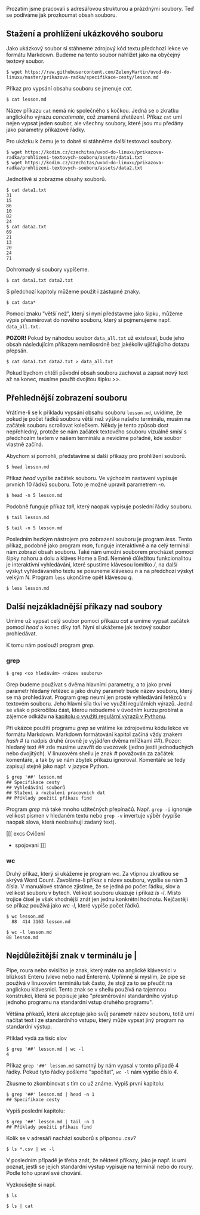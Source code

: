 Prozatím jsme pracovali s adresářovou strukturou a prázdnými soubory. Teď se podíváme jak prozkoumat obsah souboru.

## Stažení a prohlížení ukázkového souboru
Jako ukázkový soubor si stáhneme zdrojový kód textu předchozí lekce ve formátu Markdown. Budeme na tento soubor nahlížet jako na obyčejný textový soubor.

```shell
$ wget https://raw.githubusercontent.com/ZelenyMartin/uvod-do-linuxu/master/prikazova-radka/specifikace-cesty/lesson.md
```

Příkaz pro vypsání obsahu souboru se jmenuje _cat_.

```shell
$ cat lesson.md
```

Název příkazu `cat` nemá nic společného s kočkou. Jedná se o zkratku anglického výrazu _concatenate_, což znamená zřetězení. Příkaz `cat` umí nejen vypsat jeden soubor, ale všechny soubory, které jsou mu předány jako parametry příkazové řádky.

Pro ukázku k čemu je to dobré si stáhněme další testovací soubory.

```shell
$ wget https://kodim.cz/czechitas/uvod-do-linuxu/prikazova-radka/prohlizeni-textovych-souboru/assets/data1.txt
$ wget https://kodim.cz/czechitas/uvod-do-linuxu/prikazova-radka/prohlizeni-textovych-souboru/assets/data2.txt
```

Jednotlivě si zobrazme obsahy souborů.

```shell
$ cat data1.txt
31
15
86
10
82
24
$ cat data2.txt
69
21
13
20
24
71
```

Dohromady si soubory vypíšeme.

```shell
$ cat data1.txt data2.txt
```

S předchozí kapitoly můžeme použít i zástupné znaky.

```shell
$ cat data*
```

Pomocí znaku "větší než", který si nyní představme jako šipku, můžeme výpis přesměrovat do nového souboru, který si pojmenujeme např. `data_all.txt`.

**POZOR!** Pokud by náhodou soubor `data_all.txt` už existoval, bude jeho obsah následujícím příkazem nemilosrdně bez jakékoliv ujišťujícího dotazu přepsán.

```shell
$ cat data1.txt data2.txt > data_all.txt
```

Pokud bychom chtěli původní obsah souboru zachovat a zapsat nový text až na konec, musíme použít dvojitou šipku _>>_.


## Přehlednější zobrazení souboru

Vrátíme-li se k příkladu vypsání obsahu souboru `lesson.md`, uvidíme, že pokud je počet řádků souboru větší než výška našeho terminálu, musím na začátek souboru scrollovat kolečkem. Někdy je tento způsob dost nepřehledný, protože se nám začátek textového souboru vizuálně smísí s předchozím textem v našem terminálu a nevidíme pořádně, kde soubor vlastně začíná.

Abychom si pomohli, představíme si další příkazy pro prohlížení souborů.

```shell
$ head lesson.md
```

Příkaz _head_ vypíše začátek souboru. Ve výchozím nastavení vypisuje prvních 10 řádků souboru. Toto je možné upravit parametrem _-n_.

```shell
$ head -n 5 lesson.md
```

Podobně funguje příkaz _tail_, který naopak vypisuje poslední řádky souboru.


```shell
$ tail lesson.md
```

```shell
$ tail -n 5 lesson.md
```

Posledním hezkým nástrojem pro zobrazení souboru je program _less_. Tento příkaz, podobně jako program _man_, funguje interaktivně a na celý terminál nám zobrazí obsah souboru. Také nám umožní souborem procházet pomocí šipky nahoru a dolu a kláves Home a End. Neméně důležitou funkcionalitou je interaktivní vyhledávání, které spustíme klávesou lomítko _/_, na další výskyt vyhledávaného textu se posuneme klávesou _n_ a na předchozí výskyt velkým _N_. Program `less` ukončíme opět klávesou _q_.

```shell
$ less lesson.md
```

## Další nejzákladnější příkazy nad soubory

Umíme už vypsat celý soubor pomocí příkazu _cat_ a umíme vypsat začátek pomocí _head_ a konec díky _tail_. Nyní si ukážeme jak textový soubor prohledávat.

K tomu nám poslouží program _grep_.

### grep

```shell
$ grep <co hledávám> <název souboru>
```

Grep budeme používat s dvěma hlavními parametry, a to jako první parametr hledaný řetězec a jako druhý parametr bude název souboru, který se má prohledávat. Program grep neumí jen prosté vyhledávání řetězců v textovém souboru. Jeho hlavní síla tkví ve využití regulárních výrazů. Jedná se však o pokročilou část, kterou nebudeme v úvodním kurzu probírat a zájemce odkážu na [kapitolu o využití regulární výrazů v Pythonu](https://kodim.cz/czechitas/progr2-python/python-pro-data-2/regularni-vyrazy).

Při ukázce použití programu _grep_ se vrátíme ke zdrojovému kódu lekce ve formátu Markdown. Markdown formátování kapitol začíná vždy znakem _hash_ _#_ (a nadpis druhé úrovně je vyjádřen dvěma mřížkami _##_). Pozor: hledaný text _##_ zde musíme uzavřít do uvozovek (jedno jestli jednoduchých nebo dvojitých). V linuxovém shellu je znak _#_ považován za začátek komentáře, a tak by se nám zbytek příkazu ignoroval. Komentáře se tedy zapisují stejně jako např. v jazyce Python.

```
$ grep '##' lesson.md
## Specifikace cesty
## Vyhledávání souborů
## Stažení a rozbalení pracovních dat
## Příklady použití příkazu find
```

Program _grep_ má také mnoho užitečných přepínačů. Např. `grep -i` ignoruje velikost písmen v hledaném textu nebo `grep -v` invertuje výběr (vypíše naopak slova, která neobsahují zadaný text).

[[[ excs Cvičení
- spojovani
]]]

### wc

Druhý příkaz, který si ukážeme je program _wc_. Za vtipnou zkratkou se skrývá Word Count. Zavoláme-li příkaz s název souboru, vypíše se nám 3 čísla. V manuálové stránce zjistíme, že se jedná po počet řádku, slov a velikost souboru v bytech. Velikost souboru ukazuje i příkaz _ls -l_. Místo trojice čísel je však vhodnější znát jen jednu konkrétní hodnotu. Nejčastěji se příkaz používá jako _wc -l_, které vypíše počet řádků.

```shell
$ wc lesson.md
  88  414 3163 lesson.md
```

```shell
$ wc -l lesson.md
88 lesson.md
```

## Nejdůležitější znak v terminálu je |

Pipe, roura nebo svislítko je znak, který máte na anglické klávesnici v blízkosti Enteru (vlevo nebo nad Enterem). Upřímně si myslím, že pipe se používá v linuxovém terminálu tak často, že stojí za to se přeučit na anglickou klávesnici. Tento znak se v shellu používá na tajemnou konstrukci, která se popisuje jako "přesměrování standardního výstup jednoho programu na standardní vstup druhého programu".

Většina příkazů, která akceptuje jako svůj parametr název souboru, totiž umí načítat text i ze standardního vstupu, který může vypsat jiný program na standardní výstup.

Příklad vydá za tisíc slov

```shell
$ grep '##' lesson.md | wc -l
4
```

Příkaz `grep '##' lesson.md` samotný by nám vypsal v tomto případě 4 řádky. Pokud tyto řádky pošleme "spočítat", `wc -l` nám vypíše číslo _4_.

Zkusme to zkombinovat s tím co už známe. Vypiš první kapitolu:

```
$ grep '##' lesson.md | head -n 1
## Specifikace cesty
```

Vypiš poslední kapitolu:

```
$ grep '##' lesson.md | tail -n 1
## Příklady použití příkazu find
```

Kolik se v adresáři nachází souborů s příponou _.csv_?

```shell
$ ls *.csv | wc -l
```

V posledním případě je třeba znát, že některé příkazy, jako je např. _ls_ umí poznat, jestli se jejich standardní výstup vypisuje na terminál nebo do roury. Podle toho upraví své chování.

Vyzkoušejte si např.

```shell
$ ls
```

```shell
$ ls | cat
```
